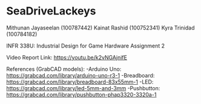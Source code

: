 # SeaDriveLackeys
Mithunan Jayaseelan (100787442)
Kainat Rashid (100752341)
Kyra Trinidad (100784182)

INFR 338U: Industrial Design for Game Hardware
Assignment 2

Video Report Link: https://youtu.be/k2vNGAjnifE


References (GrabCAD models):
-Arduino Uno: https://grabcad.com/library/arduino-uno-r3-1
-Breadboard: https://grabcad.com/library/breadboard-83x55mm-1 
-LED: https://grabcad.com/library/led-5mm-and-3mm
-Pushbutton: https://grabcad.com/library/pushbutton-phap3320-3320a-1



